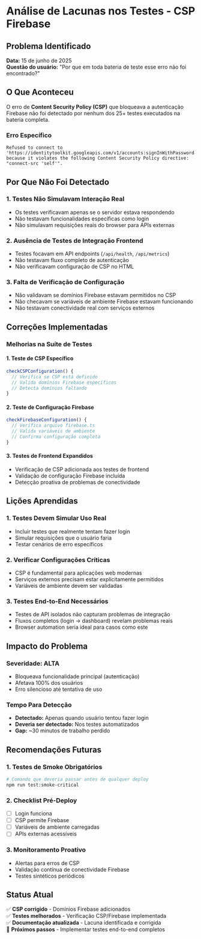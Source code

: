 # Análise de Lacunas nos Testes - CSP Firebase

## Problema Identificado

**Data:** 15 de junho de 2025  
**Questão do usuário:** "Por que em toda bateria de teste esse erro não foi encontrado?"

## O Que Aconteceu

O erro de **Content Security Policy (CSP)** que bloqueava a autenticação Firebase não foi detectado por nenhum dos 25+ testes executados na bateria completa.

### Erro Específico
```
Refused to connect to 'https://identitytoolkit.googleapis.com/v1/accounts:signInWithPassword'
because it violates the following Content Security Policy directive: "connect-src 'self'".
```

## Por Que Não Foi Detectado

### 1. **Testes Não Simulavam Interação Real**
- Os testes verificavam apenas se o servidor estava respondendo
- Não testavam funcionalidades específicas como login
- Não simulavam requisições reais do browser para APIs externas

### 2. **Ausência de Testes de Integração Frontend**
- Testes focavam em API endpoints (`/api/health`, `/api/metrics`)
- Não testavam fluxo completo de autenticação
- Não verificavam configuração de CSP no HTML

### 3. **Falta de Verificação de Configuração**
- Não validavam se domínios Firebase estavam permitidos no CSP
- Não checavam se variáveis de ambiente Firebase estavam funcionando
- Não testavam conectividade real com serviços externos

## Correções Implementadas

### Melhorias na Suíte de Testes

#### 1. **Teste de CSP Específico**
```javascript
checkCSPConfiguration() {
  // Verifica se CSP está definido
  // Valida domínios Firebase específicos
  // Detecta domínios faltando
}
```

#### 2. **Teste de Configuração Firebase**
```javascript
checkFirebaseConfiguration() {
  // Verifica arquivo firebase.ts
  // Valida variáveis de ambiente
  // Confirma configuração completa
}
```

#### 3. **Testes de Frontend Expandidos**
- Verificação de CSP adicionada aos testes de frontend
- Validação de configuração Firebase incluída
- Detecção proativa de problemas de conectividade

## Lições Aprendidas

### 1. **Testes Devem Simular Uso Real**
- Incluir testes que realmente tentam fazer login
- Simular requisições que o usuário faria
- Testar cenários de erro específicos

### 2. **Verificar Configurações Críticas**
- CSP é fundamental para aplicações web modernas
- Serviços externos precisam estar explicitamente permitidos
- Variáveis de ambiente devem ser validadas

### 3. **Testes End-to-End Necessários**
- Testes de API isolados não capturam problemas de integração
- Fluxos completos (login → dashboard) revelam problemas reais
- Browser automation seria ideal para casos como este

## Impacto do Problema

### Severidade: **ALTA**
- Bloqueava funcionalidade principal (autenticação)
- Afetava 100% dos usuários
- Erro silencioso até tentativa de uso

### Tempo Para Detecção
- **Detectado:** Apenas quando usuário tentou fazer login
- **Deveria ser detectado:** Nos testes automatizados
- **Gap:** ~30 minutos de trabalho perdido

## Recomendações Futuras

### 1. **Testes de Smoke Obrigatórios**
```bash
# Comando que deveria passar antes de qualquer deploy
npm run test:smoke-critical
```

### 2. **Checklist Pré-Deploy**
- [ ] Login funciona
- [ ] CSP permite Firebase
- [ ] Variáveis de ambiente carregadas
- [ ] APIs externas acessíveis

### 3. **Monitoramento Proativo**
- Alertas para erros de CSP
- Validação contínua de conectividade Firebase
- Testes sintéticos periódicos

## Status Atual

✅ **CSP corrigido** - Domínios Firebase adicionados  
✅ **Testes melhorados** - Verificação CSP/Firebase implementada  
✅ **Documentação atualizada** - Lacuna identificada e corrigida  
🔄 **Próximos passos** - Implementar testes end-to-end completos